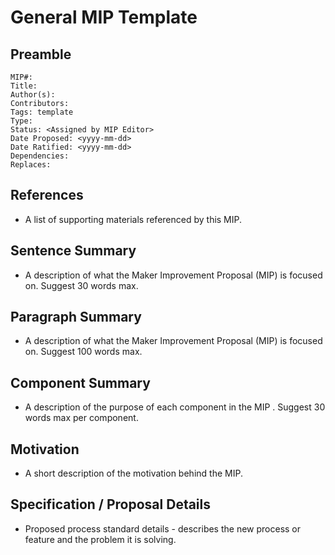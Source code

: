 # General MIP Template

## Preamble
```
MIP#:
Title:
Author(s): 
Contributors:
Tags: template
Type: 
Status: <Assigned by MIP Editor>
Date Proposed: <yyyy-mm-dd>
Date Ratified: <yyyy-mm-dd>
Dependencies:
Replaces:
```
## References

- A list of supporting materials referenced by this MIP.

## Sentence Summary

- A description of what the Maker Improvement Proposal (MIP) is focused on. Suggest 30 words max.

## Paragraph Summary

- A description of what the Maker Improvement Proposal (MIP) is focused on. Suggest 100 words max.

## Component Summary

- A description of the purpose of each component in the MIP . Suggest 30 words max per component.

## Motivation

- A short description of the motivation behind the MIP. 

## Specification / Proposal Details

- Proposed process standard details - describes the new process or feature and the problem it is solving.
